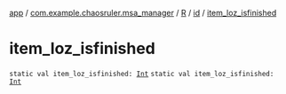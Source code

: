 [app](../../../index.md) / [com.example.chaosruler.msa_manager](../../index.md) / [R](../index.md) / [id](index.md) / [item_loz_isfinished](.)

# item_loz_isfinished

`static val item_loz_isfinished: `[`Int`](https://kotlinlang.org/api/latest/jvm/stdlib/kotlin/-int/index.html)
`static val item_loz_isfinished: `[`Int`](https://kotlinlang.org/api/latest/jvm/stdlib/kotlin/-int/index.html)